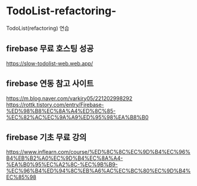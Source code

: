 # TodoList-refactoring-
TodoList(refactoring) 연습
## firebase 무료 호스팅 성공
https://slow-todolist-web.web.app/
## firebase 연동 참고 사이트
https://m.blog.naver.com/varkiry05/221202998292<br>
https://rottk.tistory.com/entry/Firebase-%ED%98%B8%EC%8A%A4%ED%8C%85-%EC%82%AC%EC%9A%A9%ED%95%98%EA%B8%B0
## firebase 기초 무료 강의
https://www.inflearn.com/course/%ED%8C%8C%EC%9D%B4%EC%96%B4%EB%B2%A0%EC%9D%B4%EC%8A%A4-%EA%B0%95%EC%A2%8C-%EC%9B%B9-%EC%96%B4%ED%94%8C%EB%A6%AC%EC%BC%80%EC%9D%B4%EC%85%98
